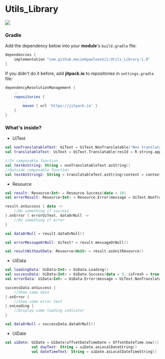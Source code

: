 # Utils_Library

[![](https://jitpack.io/v/maciekpawlowski1/Utils_Library.svg)](https://jitpack.io/#maciekpawlowski1/Utils_Library)

### Gradle

Add the dependency below into your **module**'s `build.gradle` file:

```gradle
dependencies {
    implementation "com.github.maciekpawlowski1:Utils_Library:1.0"
}
```

If you didn't do it before, add **jitpack.io** to repositories in `settings.gradle` file:
```gradle
dependencyResolutionManagement {
    ..
    repositories {
        ..
        maven { url 'https://jitpack.io' }
    }
}
```

### What's inside?
- UiText
```kotlin
val nonTranslatableText: UiText = UiText.NonTranslatable("Non translatable text")
val translatableText: UiText = UiText.Translatable(resId = R.string.app_name)

//In composable function
val textAsString: String = nonTranslatableText.asString()
//Outside composable function
val textAsString2: String = translatableText.asString(context = context)
```

- Resource
```kotlin
val result: Resource<Int> = Resource.Success(data = 10)
val errorResult: Resource<Int> = Resource.Error(message = UiText.NonTranslatable("Error text"))

result.onSuccess { data ->
    //Do something if success
}.onError { errorUiText, dataOrNull ->
    //Do something if error
}

val dataOrNull = result.dataOrNull()

val errorMessageOrNull: UiText? = result.messageOrNull()

val resultWithoutData: Resource<Unit> = result.asUnitResource()
```
- UiData
```kotlin
val loadingData: UiData<Int> = UiData.Loading()
val successData: UiData<Int> = UiData.Success(data = 5, isFresh = true)
val errorData: UiData<Int> = UiData.Error(message = UiText.NonTranslatable("Connection error"))

successData.onSuccess { 
    //Show some data
}.onError { 
    //Show some error text
}.onLoading { 
    //Display some loading indicator
}

val dataOrNull = successData.dataOrNull()
```
- UiDate
```kotlin
val uiDate: UiDate = UiDate(offsetDateTimeDate = OffsetDateTime.now())
            val dayText: String = uiDate.asLocalDateString()
            val dateTimeText: String = uiDate.asLocalDateTimeString()
```

